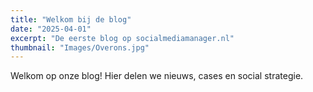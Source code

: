 ```yaml
---
title: "Welkom bij de blog"
date: "2025-04-01"
excerpt: "De eerste blog op socialmediamanager.nl"
thumbnail: "Images/Overons.jpg"
---
```


Welkom op onze blog! Hier delen we nieuws, cases en social strategie.
